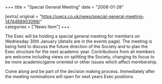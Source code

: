 +++
title = "Special General Meeting"
date = "2008-01-28"

[extra]
original = "https://uwcs.co.uk/news/special-general-meeting-1474488903099/"    
categories = ["News Item"]
+++

The Exec will be holding a special general meeting for members on Wednesday 30th January (details are in the events page). The meeting is being held to discuss the future direction of the Society and to plan the Exec structure for the next academic year. Contributions from all members are welcome including views on splitting the Society, changing its focus to be more academic/game oriented or other issues which affect membership.

Come along and be part of the decision making process. Immediately after the meeting nominations will open for next years Exec positions.

